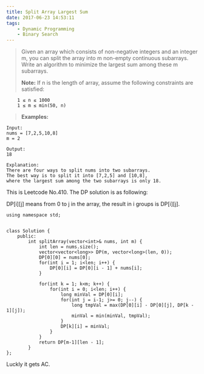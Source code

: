 ```yaml
---
title: Split Array Largest Sum
date: 2017-06-23 14:53:11
tags:
    - Dynamic Programming
    - Binary Search
---
```



> Given an array which consists of non-negative integers and an integer m, you can split the array into m non-empty continuous subarrays. Write an algorithm to minimize the largest sum among these m subarrays.
>
> **Note:**
> If n is the length of array, assume the following constraints are satisfied:
```
    1 ≤ n ≤ 1000
    1 ≤ m ≤ min(50, n)
```
> **Examples:**
```
Input:
nums = [7,2,5,10,8]
m = 2

Output:
18

Explanation:
There are four ways to split nums into two subarrays.
The best way is to split it into [7,2,5] and [10,8],
where the largest sum among the two subarrays is only 18.
```

<!--more-->

This is Leetcode No.410. The DP solution is as following:

DP[i][j] means from 0 to j in the array, the result in i groups is DP[i][j].

```
using namespace std;


class Solution {
    public:
        int splitArray(vector<int>& nums, int m) {
            int len = nums.size();
            vector<vector<long>> DP(m, vector<long>(len, 0));
            DP[0][0] = nums[0];
            for(int i = 1; i<len; i++) {
                DP[0][i] = DP[0][i - 1] + nums[i];
            }

            for(int k = 1; k<m; k++) {
                for(int i = 0; i<len; i++) {
                    long minVal = DP[0][i];
                    for(int j = i-1; j>= 0; j--) {
                        long tmpVal = max(DP[0][i] - DP[0][j], DP[k - 1][j]);
                        minVal = min(minVal, tmpVal);
                    }
                    DP[k][i] = minVal;
                }
            }
            return DP[m-1][len - 1];
        }
};
```

Luckly it gets AC.
